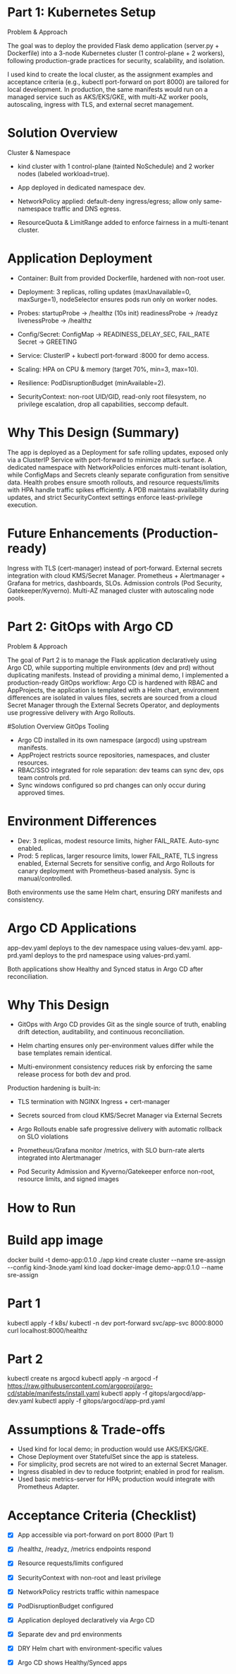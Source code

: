 # Part 1: Kubernetes Setup

Problem & Approach

The goal was to deploy the provided Flask demo application (server.py + Dockerfile) into a 3-node Kubernetes cluster (1 control-plane + 2 workers), following production-grade practices for security, scalability, and isolation.

I used kind to create the local cluster, as the assignment examples and acceptance criteria (e.g., kubectl port-forward on port 8000) are tailored for local development. 
In production, the same manifests would run on a managed service such as AKS/EKS/GKE, with multi-AZ worker pools, autoscaling, ingress with TLS, and external secret management.


# Solution Overview

Cluster & Namespace

- kind cluster with 1 control-plane (tainted NoSchedule) and 2 worker nodes (labeled workload=true).

- App deployed in dedicated namespace dev.

- NetworkPolicy applied: default-deny ingress/egress; allow only same-namespace traffic and DNS egress.

- ResourceQuota & LimitRange added to enforce fairness in a multi-tenant cluster.

# Application Deployment

- Container: Built from provided Dockerfile, hardened with non-root user. 

- Deployment: 3 replicas, rolling updates (maxUnavailable=0, maxSurge=1), nodeSelector ensures pods run only on worker nodes.

- Probes:
    startupProbe → /healthz (10s init)
    readinessProbe → /readyz
    livenessProbe → /healthz

- Config/Secret:
   ConfigMap → READINESS_DELAY_SEC, FAIL_RATE
   Secret → GREETING

- Service: ClusterIP + kubectl port-forward :8000 for demo access.

- Scaling: HPA on CPU & memory (target 70%, min=3, max=10).

- Resilience: PodDisruptionBudget (minAvailable=2).

- SecurityContext: non-root UID/GID, read-only root filesystem, no privilege escalation,
  drop all capabilities, seccomp default.


# Why This Design (Summary)

The app is deployed as a Deployment for safe rolling updates, exposed only via a ClusterIP Service with port-forward to minimize attack surface. A dedicated namespace with NetworkPolicies enforces multi-tenant isolation, while ConfigMaps and Secrets cleanly separate configuration from sensitive data. Health probes ensure smooth rollouts, and resource requests/limits with HPA handle traffic spikes efficiently. A PDB maintains availability during updates, and strict SecurityContext settings enforce least-privilege execution.

# Future Enhancements (Production-ready)

Ingress with TLS (cert-manager) instead of port-forward.
External secrets integration with cloud KMS/Secret Manager.
Prometheus + Alertmanager + Grafana for metrics, dashboards, SLOs.
Admission controls (Pod Security, Gatekeeper/Kyverno).
Multi-AZ managed cluster with autoscaling node pools.



# Part 2: GitOps with Argo CD

Problem & Approach

The goal of Part 2 is to manage the Flask application declaratively using Argo CD, while supporting multiple environments (dev and prd) without duplicating manifests. Instead of providing a minimal demo, I implemented a production-ready GitOps workflow: Argo CD is hardened with RBAC and AppProjects, the application is templated with a Helm chart, environment differences are isolated in values files, secrets are sourced from a cloud Secret Manager through the External Secrets Operator, and deployments use progressive delivery with Argo Rollouts.

#Solution Overview
GitOps Tooling

- Argo CD installed in its own namespace (argocd) using upstream manifests.
- AppProject restricts source repositories, namespaces, and cluster resources.
- RBAC/SSO integrated for role separation: dev teams can sync dev, ops team controls prd.
- Sync windows configured so prd changes can only occur during approved times.

# Environment Differences

- Dev: 3 replicas, modest resource limits, higher FAIL_RATE. Auto-sync enabled.
- Prod: 5 replicas, larger resource limits, lower FAIL_RATE, TLS ingress enabled, External Secrets for sensitive config, and Argo Rollouts for canary deployment with Prometheus-based analysis. Sync is manual/controlled.

Both environments use the same Helm chart, ensuring DRY manifests and consistency.

# Argo CD Applications

app-dev.yaml deploys to the dev namespace using values-dev.yaml.
app-prd.yaml deploys to the prd namespace using values-prd.yaml.

Both applications show Healthy and Synced status in Argo CD after reconciliation.

# Why This Design

- GitOps with Argo CD provides Git as the single source of truth, enabling drift detection, auditability, and continuous reconciliation.

- Helm charting ensures only per-environment values differ while the base templates remain identical.

- Multi-environment consistency reduces risk by enforcing the same release process for both dev and prod.

Production hardening is built-in:

- TLS termination with NGINX Ingress + cert-manager

- Secrets sourced from cloud KMS/Secret Manager via External Secrets

- Argo Rollouts enable safe progressive delivery with automatic rollback on SLO violations

- Prometheus/Grafana monitor /metrics, with SLO burn-rate alerts integrated into Alertmanager

- Pod Security Admission and Kyverno/Gatekeeper enforce non-root, resource limits, and signed images

# How to Run

# Build app image
docker build -t demo-app:0.1.0 ./app
kind create cluster --name sre-assign --config kind-3node.yaml
kind load docker-image demo-app:0.1.0 --name sre-assign

# Part 1
kubectl apply -f k8s/
kubectl -n dev port-forward svc/app-svc 8000:8000
curl localhost:8000/healthz

# Part 2
kubectl create ns argocd
kubectl apply -n argocd -f https://raw.githubusercontent.com/argoproj/argo-cd/stable/manifests/install.yaml
kubectl apply -f gitops/argocd/app-dev.yaml
kubectl apply -f gitops/argocd/app-prd.yaml


# Assumptions & Trade-offs

- Used kind for local demo; in production would use AKS/EKS/GKE.
- Chose Deployment over StatefulSet since the app is stateless.
- For simplicity, prod secrets are not wired to an external Secret Manager.
- Ingress disabled in dev to reduce footprint; enabled in prod for realism.
- Used basic metrics-server for HPA; production would integrate with Prometheus Adapter.

# Acceptance Criteria (Checklist)

- [x] App accessible via port-forward on port 8000 (Part 1)
- [x] /healthz, /readyz, /metrics endpoints respond
- [x] Resource requests/limits configured
- [x] SecurityContext with non-root and least privilege
- [x] NetworkPolicy restricts traffic within namespace
- [x] PodDisruptionBudget configured
- [x] Application deployed declaratively via Argo CD
- [x] Separate dev and prd environments
- [x] DRY Helm chart with environment-specific values
- [x] Argo CD shows Healthy/Synced apps


